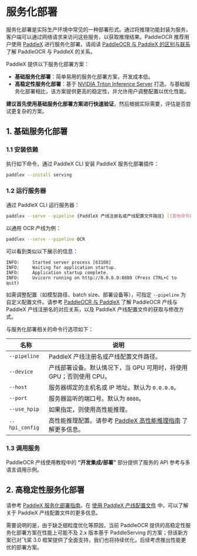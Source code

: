 # 服务化部署

服务化部署是实际生产环境中常见的一种部署形式。通过将推理功能封装为服务，客户端可以通过网络请求来访问这些服务，以获取推理结果。PaddleOCR 推荐用户使用 [PaddleX](https://github.com/PaddlePaddle/PaddleX) 进行服务化部署。请阅读 [PaddleOCR 与 PaddleX 的区别与联系](../paddleocr_and_paddlex.md#1-paddleocr-与-paddlex-的区别与联系) 了解 PaddleOCR 与 PaddleX 的关系。

PaddleX 提供以下服务化部署方案：

- **基础服务化部署**：简单易用的服务化部署方案，开发成本低。
- **高稳定性服务化部署**：基于 [NVIDIA Triton Inference Server](https://developer.nvidia.com/triton-inference-server) 打造。与基础服务化部署相比，该方案提供更高的稳定性，并允许用户调整配置以优化性能。

**建议首先使用基础服务化部署方案进行快速验证**，然后根据实际需要，评估是否尝试更复杂的方案。

## 1. 基础服务化部署

### 1.1 安装依赖

执行如下命令，通过 PaddleX CLI 安装 PaddleX 服务化部署插件：

```bash
paddlex --install serving
```

### 1.2 运行服务器

通过 PaddleX CLI 运行服务器：

```bash
paddlex --serve --pipeline {PaddleX 产线注册名或产线配置文件路径} [{其他命令行选项}]
```

以通用 OCR 产线为例：

```bash
paddlex --serve --pipeline OCR
```

可以看到类似以下展示的信息：

```text
INFO:     Started server process [63108]
INFO:     Waiting for application startup.
INFO:     Application startup complete.
INFO:     Uvicorn running on http://0.0.0.0:8080 (Press CTRL+C to quit)
```

如需调整配置（如模型路径、batch size、部署设备等），可指定 `--pipeline` 为自定义配置文件。请参考 [PaddleOCR 与 PaddleX](../paddleocr_and_paddlex.md) 了解 PaddleOCR 产线与 PaddleX 产线注册名的对应关系，以及 PaddleX 产线配置文件的获取与修改方式。

与服务化部署相关的命令行选项如下：

<table>
<thead>
<tr>
<th>名称</th>
<th>说明</th>
</tr>
</thead>
<tbody>
<tr>
<td><code>--pipeline</code></td>
<td>PaddleX 产线注册名或产线配置文件路径。</td>
</tr>
<tr>
<td><code>--device</code></td>
<td>产线部署设备。默认情况下，当 GPU 可用时，将使用 GPU；否则使用 CPU。</td>
</tr>
<tr>
<td><code>--host</code></td>
<td>服务器绑定的主机名或 IP 地址。默认为 <code>0.0.0.0</code>。</td>
</tr>
<tr>
<td><code>--port</code></td>
<td>服务器监听的端口号。默认为 <code>8080</code>。</td>
</tr>
<tr>
<td><code>--use_hpip</code></td>
<td>如果指定，则使用高性能推理。</td>
</tr>
<tr>
<td><code>--hpi_config</code></td>
<td>高性能推理配置。请参考 <a href="https://paddlepaddle.github.io/PaddleX/3.0/pipeline_deploy/high_performance_inference.html#22">PaddleX 高性能推理指南</a> 了解更多信息。</td>
</tr>
</tbody>
</table>
</table>

### 1.3 调用服务

PaddleOCR 产线使用教程中的 <b>“开发集成/部署”</b> 部分提供了服务的 API 参考与多语言调用示例。

## 2. 高稳定性服务化部署

请参考 [PaddleX 服务化部署指南](https://paddlepaddle.github.io/PaddleX/3.0/pipeline_deploy/serving.html#2)。在 [使用 PaddleX 产线配置文件](../paddleocr_and_paddlex.md#3-使用-paddlex-产线配置文件) 中，可以了解关于 PaddleX 产线配置文件的更多信息。

需要说明的是，由于缺乏细粒度优化等原因，当前 PaddleOCR 提供的高稳定性服务化部署方案在性能上可能不及 2.x 版本基于 PaddleServing 的方案；但该新方案已对飞桨 3.0 框架提供了全面支持，我们也将持续优化，后续考虑推出性能更优的部署方案。
